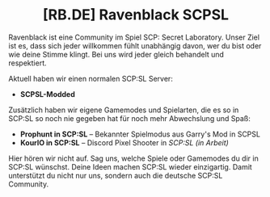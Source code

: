 <p align="center">
</p>
<h1 align="center">[RB.DE] Ravenblack SCPSL</h1>

Ravenblack ist eine Community im Spiel SCP: Secret Laboratory.
Unser Ziel ist es, dass sich jeder willkommen fühlt unabhängig davon, wer du bist oder wie deine Stimme klingt.
Bei uns wird jeder gleich behandelt und respektiert.

Aktuell haben wir einen normalen SCP:SL Server:

- **SCPSL-Modded**

Zusätzlich haben wir eigene Gamemodes und Spielarten, die es so in SCP:SL so noch nie gegeben hat für noch mehr Abwechslung und Spaß:

- **Prophunt in SCP:SL** – Bekannter Spielmodus aus Garry's Mod in SCPSL
- **KourIO in SCP:SL** – Discord Pixel Shooter in *SCP:SL* *(in Arbeit)*

Hier hören wir nicht auf.
Sag uns, welche Spiele oder Gamemodes du dir in SCP:SL wünschst. Deine Ideen machen SCP:SL wieder einzigartig. Damit unterstützt du nicht nur uns, sondern auch die deutsche SCP:SL Community.
